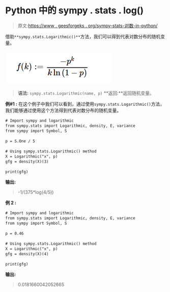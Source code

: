 # Python 中的 sympy . stats . log()

> 原文:[https://www . geesforgeks . org/sympy-stats-对数-in-python/](https://www.geeksforgeeks.org/sympy-stats-logarithmic-in-python/)

借助`**sympy.stats.Logarithmic()**`方法，我们可以得到代表对数分布的随机变量。

![](img/d806a22030399a34a6c8e874c6657fd9.png)

> **语法:** `sympy.stats.Logarithmic(name, p)`
> **返回:**返回随机变量。

**例#1 :**
在这个例子中我们可以看到，通过使用`sympy.stats.Logarithmic()`方法，我们能够通过使用这个方法得到代表对数分布的随机变量。

```
# Import sympy and logarithmic
from sympy.stats import Logarithmic, density, E, variance
from sympy import Symbol, S

p = S.One / 5

# Using sympy.stats.Logarithmic() method
X = Logarithmic("x", p)
gfg = density(X)(3)

print(gfg)
```

**输出:**

> -1/(375*log(4/5))

**例 2 :**

```
# Import sympy and logarithmic
from sympy.stats import Logarithmic, density, E, variance
from sympy import Symbol, S

p = 0.46

# Using sympy.stats.Logarithmic() method
X = Logarithmic("x", p)
gfg = density(X)(4)

print(gfg)
```

**输出:**

> 0.0181660042052665